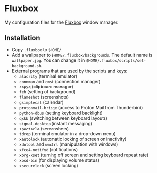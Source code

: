 # Fluxbox

My configuration files for the [Fluxbox](http://fluxbox.org/) window manager.

## Installation

* Copy `.fluxbox` to `$HOME/`.
* Add a wallpaper to `$HOME/.fluxbox/backgrounds`. The default name is `wallpaper.jpg`. You can change it in `$HOME/.fluxbox/scripts/set-background.sh`.
* External programs that are used by the scripts and keys:
    * `alacrity` (terminal emulator)
    * `connman` and `cmst` (connection manager)
    * `copyq` (clipboard manager)
    * `feh` (setting of background)
    * `flameshot` (screenshots)
    * `gsimplecal` (calendar)
    * `protonmail-bridge` (access to Proton Mail from Thunderbird)
    * `python-dbus` (setting keyboard backlight)
    * `qxkb` (switching between keyboard layouts)
    * `signal-desktop` (instant messaging)
    * `spectacle` (screenshots)
    * `tdrop` (terminal emulator in a drop-down menu)
    * `xautolock` (automatic locking of screen on inactivity)
    * `xdotool` and `wmctrl` (manipulation with windows)
    * `xfce4-notifyd` (notifications)
    * `xorg-xset` (turning off screen and setting keyboard repeat rate)
    * `xosd-bin` (for displaying volume status)
    * `xsecurelock` (screen locking)

